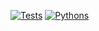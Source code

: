 [![Tests](https://github.com/kolypto/py-apiens/workflows/Tests/badge.svg)](/kolypto/py-apiens/actions)
[![Pythons](https://img.shields.io/badge/python-3.8%E2%80%933.9-blue.svg)](noxfile.py)
